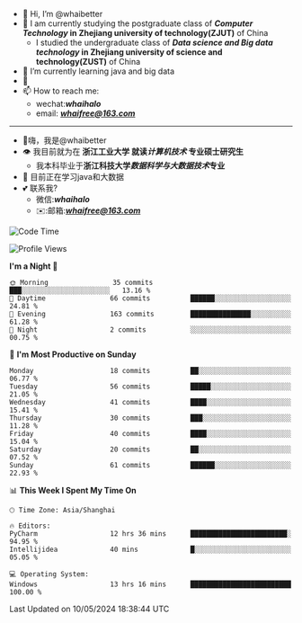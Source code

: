 - 👋 Hi, I’m @whaibetter
- 👀 I am currently studying the postgraduate class of ***Computer Technology* in Zhejiang university of technology(ZJUT)** of China
  -  I studied the undergraduate class of ***Data science and Big data technology* in Zhejiang university of science and technology(ZUST)** of China
- 🌱 I’m currently learning java and big data
- 💞️ 
- 📫 How to reach me: 
  - wechat:***whaihalo***
  - email: ***whaifree@163.com***
 ------------------------
- 👋嗨，我是@whaibetter
- 👁 我目前就为在 **浙江工业大学 就读*计算机技术* 专业硕士研究生**
  - 我本科毕业于**浙江科技大学*数据科学与大数据技术*专业**
- 🌴 目前正在学习java和大数据
- 💕 联系我?
  - 微信:***whaihalo***
  - ✉️:邮箱:***whaifree@163.com***

<!--START_SECTION:waka-->
![Code Time](http://img.shields.io/badge/Code%20Time-180%20hrs%205%20mins-blue)

![Profile Views](http://img.shields.io/badge/Profile%20Views-4-blue)

**I'm a Night 🦉** 

```text
🌞 Morning                35 commits          ███░░░░░░░░░░░░░░░░░░░░░░   13.16 % 
🌆 Daytime                66 commits          ██████░░░░░░░░░░░░░░░░░░░   24.81 % 
🌃 Evening                163 commits         ███████████████░░░░░░░░░░   61.28 % 
🌙 Night                  2 commits           ░░░░░░░░░░░░░░░░░░░░░░░░░   00.75 % 
```
📅 **I'm Most Productive on Sunday** 

```text
Monday                   18 commits          ██░░░░░░░░░░░░░░░░░░░░░░░   06.77 % 
Tuesday                  56 commits          █████░░░░░░░░░░░░░░░░░░░░   21.05 % 
Wednesday                41 commits          ████░░░░░░░░░░░░░░░░░░░░░   15.41 % 
Thursday                 30 commits          ███░░░░░░░░░░░░░░░░░░░░░░   11.28 % 
Friday                   40 commits          ████░░░░░░░░░░░░░░░░░░░░░   15.04 % 
Saturday                 20 commits          ██░░░░░░░░░░░░░░░░░░░░░░░   07.52 % 
Sunday                   61 commits          ██████░░░░░░░░░░░░░░░░░░░   22.93 % 
```


📊 **This Week I Spent My Time On** 

```text
🕑︎ Time Zone: Asia/Shanghai

🔥 Editors: 
PyCharm                  12 hrs 36 mins      ████████████████████████░   94.95 % 
Intellijidea             40 mins             █░░░░░░░░░░░░░░░░░░░░░░░░   05.05 % 

💻 Operating System: 
Windows                  13 hrs 16 mins      █████████████████████████   100.00 % 
```


 Last Updated on 10/05/2024 18:38:44 UTC
<!--END_SECTION:waka-->
